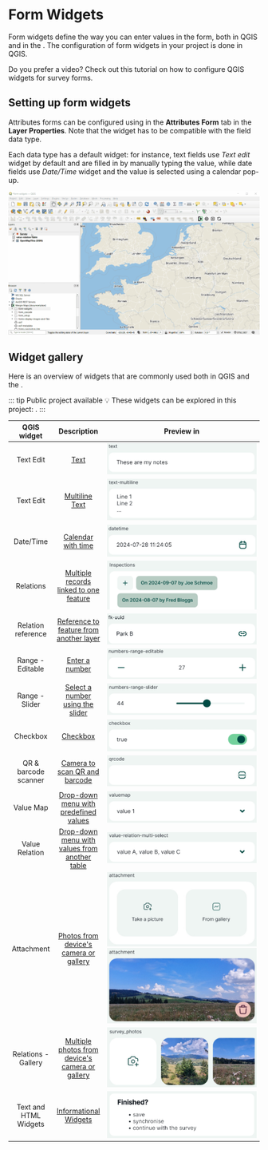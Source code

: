 # Form Widgets

Form widgets define the way you can enter values in the form, both in QGIS and in the <MobileAppNameShort />. The configuration of form widgets in your <MainPlatformNameLink /> project is done in QGIS.

Do you prefer a video? Check out this tutorial on how to configure QGIS widgets for survey forms.
<YouTube id="jc4p1PpXj3k" title="Widgets for survey forms" />

## Setting up form widgets

Attributes forms can be configured using <QGISHelp ver="latest" link="user_manual/working_with_vector/vector_properties.html#edit-widgets" text="QGIS widget types" /> in the **Attributes Form** tab in the **Layer Properties**. Note that the widget has to be compatible with the field data type. 

Each data type has a default widget: for instance, text fields use *Text edit* widget by default and are filled in by manually typing the value, while date fields use *Date/Time* widget and the value is selected using a calendar pop-up.

![QGIS Layer Properties Attributes Form tab](./qgis-attributes-form.gif "QGIS Layer Properties Attributes Form tab")


## Widget gallery

Here is an overview of widgets that are commonly used both in QGIS and the <MobileAppNameShort />.

::: tip Public project available
:bulb: These widgets can be explored in this project: <MerginMapsProject id="documentation/form-widgets" />.
:::

|QGIS widget  | Description  |<div style="width:300px">Preview in <MobileAppName /> </div> |
|:---:|:---:|:---:|
|Text Edit  |[Text](../text)   | ![Mergin Maps mobile app text field form](./mobile-form-text-preview.jpg "Mergin Maps mobile app text field form") |
|Text Edit  |[Multiline Text](../text#multiline-text)   | ![Mergin Maps mobile app text field form](./mobile-form-text-multiline-preview.jpg "Mergin Maps mobile app text field form") |
|Date/Time   |[Calendar with time](../date-time)  |![Mergin Maps mobile app date time field form](./mobile-form-datetime-preview.jpg "Mergin Maps mobile app date time field form")   |
|Relations |[Multiple records linked to one feature](../relations/) | ![Mergin Maps mobile app 1-N relations attributes form](./mobile-form-relations-preview.jpg "Mergin Maps mobile app 1-N relations attributes form")  |
|Relation reference | [Reference to feature from another layer](../relations/)   | ![Mergin Maps mobile app relation reference form](./mobile-form-relation-reference-preview.webp "Mergin Maps mobile app relation reference form")  |
|Range - Editable   |[Enter a number](../numbers)   | ![Mergin Maps mobile app numeric field form](./mobile-form-number-editable-preview.jpg "Mergin Maps mobile app numeric field form")  |
|Range - Slider  |[Select a number using the slider](../numbers#slider)   | ![Mergin Maps mobile app slider field form](./mobile-form-number-slider-preview.jpg "Mergin Maps mobile app slider field form")  |
|Checkbox   |[Checkbox](../checkbox)   |![Mergin Maps mobile app checkbox field form](./mobile-form-checkbox-preview.jpg "Mergin Maps mobile app checkbox field form")   |
|QR & barcode scanner  |[Camera to scan QR and barcode](../qr-code)   | ![Mergin Maps mobile app QR code field form](./mobile-form-qrcode-preview.jpg "Mergin Maps mobile app QR code field form") |
|Value Map   |[Drop-down menu with predefined values](../value-select/#value-map) |![Mergin Maps mobile app value map field form](./mobile-form-valuemap-preview.jpg "Mergin Maps mobile app value map field form")   |
|Value Relation   |[Drop-down menu with values from another table](../value-select/#value-relation) |![Mergin Maps mobile app value relation field form](./mobile-form-value-relation-preview.jpg "Mergin Maps mobile app value relation field form")   |
|Attachment   |[Photos from device's camera or gallery](../photos) | ![Mergin Maps mobile app attachment field form](./mobile-form-photo-preview.jpg "Mergin Maps mobile app attachment field form")  ![Mergin Maps mobile app attachment field form](./mobile-form-photo-preview2.jpg "Mergin Maps mobile app attachment field form")  |
|Relations - Gallery |[Multiple photos from device's camera or gallery](../photos/#how-to-attach-multiple-photos-to-one-feature) | ![Mergin Maps mobile app multiple photos attributes form](./mobile-form-multiple-photo-preview.jpg "Mergin Maps mobile app multiple photos attributes form") |
| Text and HTML Widgets |[Informational Widgets](../info-widgets/) | ![Mergin Maps mobile app HTML and Text widgets in attributes form](./mobile-form-info-widgets.webp "Mergin Maps mobile app HTML and Text widgets in attributes form") |

